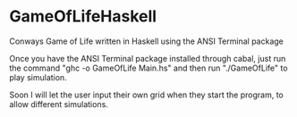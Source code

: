 # GameOfLifeHaskell
Conways Game of Life written in Haskell using the ANSI Terminal package

Once you have the ANSI Terminal package installed through cabal, just run the command "ghc -o GameOfLife Main.hs" and then run "./GameOfLife" to play simulation.

Soon I will let the user input their own grid when they start the program, to allow different simulations.
